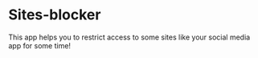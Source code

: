 # Sites-blocker

This app helps you to restrict access to some sites like your social media app for some time!
